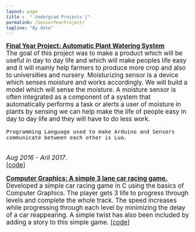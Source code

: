 ```yaml
---
layout: page
title :  " Undergrad Projects |" 
permalink: /SeniorYearProject/
tagline: "By date"
---
```

<!--<div class="tagline">
<span class="page-title">Publications</span> <span class="page-tagline"><em>by Date</em></span>
</div>-->
<div class="manual-post" style="font-size: 17px">
<div>
<!--   <div class="manual manual-title">
  <strong>2017</strong>
  </div> -->
   
   <p>  <div class="manual-content">
  <a href="https://github.com/harshilps/Final_year_project/blob/master/Project_Report.PDF"  style="font-weight: bolder;text-align: justify;text-justify: inter-word;">
      Final Year Project: Automatic Plant Watering System</a><br>
      The goal of this project was to make a product which will be useful in day to day life and which will make peoples life easy and it will mainly help farmers to produce more crop and also to universities and nursery.
      Moisturizing sensor is a device which senses moisture and works accordingly. We will build a model which will sense the moisture. A moisture sensor is often integrated as a component of a system that automatically performs a task or alerts a user of moisture in plants by sensing we can help make the life of people easy in day to day life and they will have to do less work. 
  
    Programming Language used to make Arduino and Sensors communicate between each other is Lua.
<br><i>Aug 2016 - Aril 2017</i>.<br><span>[<a href="https://github.com/harshilps/Final_year_project">code</a>]</span>
  </div>
</p>
 <p>  <div class="manual-content">
  <a href="https://github.com/harshilps/car_race"  style="font-weight: bolder;text-align: justify;text-justify: inter-word;">
      Computer Graphics: A simple 3 lane car racing game. </a><br>
      Developed a simple car racing game in C using the basics of Computer Graphics. The player gets 3 life to progress through levels and complete the whole track. The speed increases while progressing through each level by minimizing the delay of a car reappearing. A simple twist has also been included by adding a story to this simple game.
<span>[<a href="https://github.com/harshilps/car_race">code</a>]</span>
  </div>
</p>
</div>
</div>


